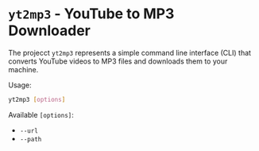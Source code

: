 # `yt2mp3` - YouTube to MP3 Downloader

The projecct `yt2mp3` represents a simple command line interface (CLI)
that converts YouTube videos to MP3 files and downloads them to your
machine.

Usage: 
```bash
yt2mp3 [options]
```

Available `[options]`:
- `--url`
- `--path`
